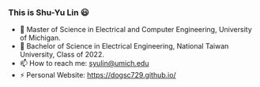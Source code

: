 ### This is Shu-Yu Lin 😃
- 🌱 Master of Science in Electrical and Computer Engineering, University of Michigan.
- 🌱 Bachelor of Science in Electrical Engineering, National Taiwan University, Class of 2022.
- 📫 How to reach me: syulin@umich.edu
- ⚡ Personal Website: https://dogsc729.github.io/
<!--
**dogsc729/dogsc729** is a ✨ _special_ ✨ repository because its `README.md` (this file) appears on your GitHub profile.

Here are some ideas to get you started:

- 🔭 I’m currently working on ...
- 🌱 I’m currently learning ...
- 👯 I’m looking to collaborate on ...
- 🤔 I’m looking for help with ...
- 💬 Ask me about ...
- 📫 How to reach me: ...
- 😄 Pronouns: ...
- ⚡ Fun fact: ...
-->
